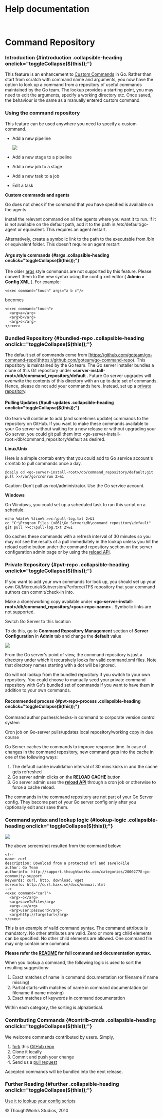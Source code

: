 Help documentation
==================

 

Command Repository<!-- {.collapsible-heading onclick="toggleCollapse($(this));"} -->
==================

### Introduction {#introduction .collapsible-heading onclick="toggleCollapse($(this));"}

This feature is an enhancement to [Custom
Commands](http://support.thoughtworks.com/entries/22873043-go-s-custom-command)
in Go. Rather than start from scratch with command name and arguments,
you now have the option to look up a command from a repository of useful
commands maintained by the Go team. The lookup provides a starting
point, you may need to edit the arguments, specify a working directory
etc. Once saved, the behaviour is the same as a manually entered custom
command.

### Using the command repository<!-- {.collapsible-heading onclick="toggleCollapse($(this));"} -->

This feature can be used anywhere you need to specify a custom command.

-   Add a new pipeline

    ![](../resources/images/cruise/cmd_repo_wizard.png)

-   Add a new stage to a pipeline
-   Add a new job to a stage
-   Add a new task to a job
-   Edit a task

**Custom commands and agents**

Go does not check if the command that you have specified is available on
the agents.

Install the relevant command on all the agents where you want it to run.
If it is not available on the default path, add it to the path in
/etc/default/go-agent or equivalent. This requires an agent restart.

Alternatively, create a symbolic link to the path to the executable from
/bin or equivalent folder. This doesn't require an agent restart

#### Args style commands {#args .collapsible-heading onclick="toggleCollapse($(this));"}

The older [args](../configuration/configuration_reference.html#exec) style commands are
not supported by this feature. Please convert them to the new syntax
using the config xml editor ( **Admin \> Config XML** ). For example:

``` {.code}
<exec command="touch" args="a b c"/>
```

becomes

``` {.code}
<exec command="touch">
  <arg>a</arg>
  <arg>b</arg>
  <arg>c</arg>
</exec>
```

### Bundled Repository {#bundled-repo .collapsible-heading onclick="toggleCollapse($(this));"}

The default set of commands come from
[https://github.com/goteam/go-command-repo](https://github.com/goteam/go-command-repo).
This repository is maintained by the Go team. The Go server installer
bundles a clone of this Git repository under
**\<server-install-root\>/db/command\_repository/default** . Future Go
server upgrades will overwrite the contents of this directory with an up
to date set of commands. Hence, please do not add your commands here.
Instead, set up a [private
repository](../advanced_usage/command_repository.html#pvt-repo).

#### Pulling Updates {#pull-updates .collapsible-heading onclick="toggleCollapse($(this));"}

Go team will continue to add (and sometimes update) commands to the
repository on GitHub. If you want to make these commands available to
your Go server without waiting for a new release or without upgrading
your Go server, you could git pull them into
\<go-server-install-root\>/db/command\_repository/default as desired.

**Linux/Unix**

Here is a simple crontab entry that you could add to Go service
account's crontab to pull commands once a day.

``` {.code}
@daily cd <go-server-install-root>/db/command_repository/default;git pull >>/var/go/cronrun 2>&1
```

Caution: Don't pull as root/administrator. Use the Go service account.

**Windows**

On Windows, you could set up a scheduled task to run this script on a
schedule.

``` {.code}
echo %date% %time% >>c:\pull-log.txt 2>&1
cd "C:\Program Files (x86)\Go Server\db\command_repository\default"
git pull >>c:\pull-log.txt 2>&1
```

Go caches these commands with a refresh interval of 30 minutes so you
may not see the results of a pull immediately in the lookup unless you
hit the reload cache button under the command repository section on the
server configuration admin page or by using the [reload
API](../api/command_repo_api.html).

### Private Repository {#pvt-repo .collapsible-heading onclick="toggleCollapse($(this));"}

If you want to add your own commands for look up, you should set up your
own Git/Mercurial/Subversion/Perforce/TFS repository that your command
authors can commit/check-in into.

Make a clone/working copy available under
**\<go-server-install-root\>/db/command\_repository/\<your-repo-name\>**
. Symbolic links are not supported.

Switch Go Server to this location

To do this, go to **Command Repository Management** section of **Server
Configuration** in **Admin** tab and change the **default** value

![](../resources/images/cruise/cmd_repo_mgmt.png)

From the Go server's point of view, the command repository is just a
directory under which it recursively looks for valid command.xml files.
Note that directory names starting with a dot will be ignored.

Go will not lookup from the bundled repository if you switch to your own
repository. You could choose to manually seed your private command
repository with Go's bundled set of commands if you want to have them in
addition to your own commands.

#### Recommended process {#pvt-repo-process .collapsible-heading onclick="toggleCollapse($(this));"}

Command author pushes/checks-in command to corporate version control
system

Cron job on Go-server pulls/updates local repository/working copy in due
course

Go Server caches the commands to improve response time. In case of
changes in the command repository, new command gets into the cache in
one of the following ways:

1.  The default cache invalidation interval of 30 mins kicks in and the
    cache gets refreshed
2.  Go server admin clicks on the **RELOAD CACHE** button
3.  Go server admin uses the [**reload API**](../api/command_repo_api.html)
    through a cron job or otherwise to force a cache reload.

The commands in the command repository are not part of your Go Server
config. They become part of your Go server config only after you
(optionally edit and) save them.

### Command syntax and lookup logic {#lookup-logic .collapsible-heading onclick="toggleCollapse($(this));"}

![](../resources/images/cruise/cmd_repo_curl.png)

The above screenshot resulted from the command below:

``` {.code}
<!--
name: curl
description: Download from a protected Url and saveToFile
author: Go Team
authorinfo: http://support.thoughtworks.com/categories/20002778-go-community-support
keywords: curl, http, download, wget
moreinfo: http://curl.haxx.se/docs/manual.html
-->
<exec command="curl">
  <arg>-o</arg>
  <arg>saveToFile</arg>
  <arg>-u</arg>
  <arg>user:password</arg>
  <arg>http://targeturl</arg>
</exec>
```

This is an example of valid command syntax. The command attribute is
mandatory. No other attributes are valid. Zero or more arg child
elements can be specified. No other child elements are allowed. One
command file may only contain one command.

**Please refer the
[README](https://github.com/goteam/go-command-repo/blob/master/README.md)
for full command and documentation syntax.**

When you lookup a command, the following logic is used to sort the
resulting suggestions:

1.  Exact matches of name in command documentation (or filename if name
    missing)
2.  Partial starts-with matches of name in command documentation (or
    filename if name missing)
3.  Exact matches of keywords in command documentation

Within each category, the sorting is alphabetical.

### Contributing Commands {#contrib-cmds .collapsible-heading onclick="toggleCollapse($(this));"}

We welcome commands contributed by users. Simply,

1.  [fork](https://help.github.com/articles/fork-a-repo) this [GitHub
    repo](https://github.com/goteam/go-command-repo)
2.  Clone it locally
3.  Commit and push your change
4.  Send us a [pull
    request](https://help.github.com/articles/using-pull-requests)

Accepted commands will be bundled into the next release.

### Further Reading {#further .collapsible-heading onclick="toggleCollapse($(this));"}

[Use it to lookup your config
scripts](http://www.thoughtworks.com/insights/blog/use-gos-new-command-repository-lookup-your-config-scripts)





© ThoughtWorks Studios, 2010

